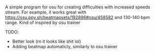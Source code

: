A simple program for osu for creating difficulties with increased speeds stream. For example, it works great with https://osu.ppy.sh/beatmapsets/192896#osu/458582 and 130-140 bpm range.  Kind of inspired by osu trainer

TODO:
- Better look (rn it looks like shit lol)
- Adding beatmap automaticly, similarly to osu trainer 
